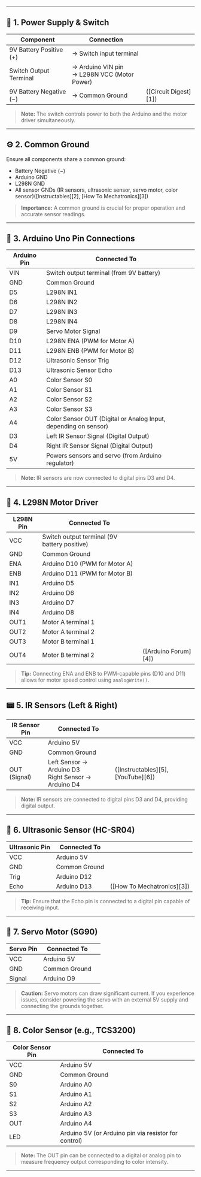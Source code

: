 
---

## 🔋 1. Power Supply & Switch

| Component               | Connection                                     |                       |
| ----------------------- | ---------------------------------------------- | --------------------- |
| 9V Battery Positive (+) | → Switch input terminal                        |                       |
| Switch Output Terminal  | → Arduino VIN pin<br>→ L298N VCC (Motor Power) |                       |
| 9V Battery Negative (−) | → Common Ground                                | ([Circuit Digest][1]) |

> **Note:** The switch controls power to both the Arduino and the motor driver simultaneously.

---

## ⚙️ 2. Common Ground

Ensure all components share a common ground:

* Battery Negative (−)
* Arduino GND
* L298N GND
* All sensor GNDs (IR sensors, ultrasonic sensor, servo motor, color sensor)([Instructables][2], [How To Mechatronics][3])

> **Importance:** A common ground is crucial for proper operation and accurate sensor readings.

---

## 🧠 3. Arduino Uno Pin Connections

| Arduino Pin | Connected To                                                    |   |
| ----------- | --------------------------------------------------------------- | - |
| VIN         | Switch output terminal (from 9V battery)                        |   |
| GND         | Common Ground                                                   |   |
| D5          | L298N IN1                                                       |   |
| D6          | L298N IN2                                                       |   |
| D7          | L298N IN3                                                       |   |
| D8          | L298N IN4                                                       |   |
| D9          | Servo Motor Signal                                              |   |
| D10         | L298N ENA (PWM for Motor A)                                     |   |
| D11         | L298N ENB (PWM for Motor B)                                     |   |
| D12         | Ultrasonic Sensor Trig                                          |   |
| D13         | Ultrasonic Sensor Echo                                          |   |
| A0          | Color Sensor S0                                                 |   |
| A1          | Color Sensor S1                                                 |   |
| A2          | Color Sensor S2                                                 |   |
| A3          | Color Sensor S3                                                 |   |
| A4          | Color Sensor OUT (Digital or Analog Input, depending on sensor) |   |
| D3          | Left IR Sensor Signal (Digital Output)                          |   |
| D4          | Right IR Sensor Signal (Digital Output)                         |   |
| 5V          | Powers sensors and servo (from Arduino regulator)               |   |

> **Note:** IR sensors are now connected to digital pins D3 and D4.

---

## 🔌 4. L298N Motor Driver

| L298N Pin | Connected To                                 |                      |
| --------- | -------------------------------------------- | -------------------- |
| VCC       | Switch output terminal (9V battery positive) |                      |
| GND       | Common Ground                                |                      |
| ENA       | Arduino D10 (PWM for Motor A)                |                      |
| ENB       | Arduino D11 (PWM for Motor B)                |                      |
| IN1       | Arduino D5                                   |                      |
| IN2       | Arduino D6                                   |                      |
| IN3       | Arduino D7                                   |                      |
| IN4       | Arduino D8                                   |                      |
| OUT1      | Motor A terminal 1                           |                      |
| OUT2      | Motor A terminal 2                           |                      |
| OUT3      | Motor B terminal 1                           |                      |
| OUT4      | Motor B terminal 2                           | ([Arduino Forum][4]) |

> **Tip:** Connecting ENA and ENB to PWM-capable pins (D10 and D11) allows for motor speed control using `analogWrite()`.

---

## 📟 5. IR Sensors (Left & Right)

| IR Sensor Pin | Connected To                                          |                                    |
| ------------- | ----------------------------------------------------- | ---------------------------------- |
| VCC           | Arduino 5V                                            |                                    |
| GND           | Common Ground                                         |                                    |
| OUT (Signal)  | Left Sensor → Arduino D3<br>Right Sensor → Arduino D4 | ([Instructables][5], [YouTube][6]) |

> **Note:** IR sensors are connected to digital pins D3 and D4, providing digital output.

---

## 📏 6. Ultrasonic Sensor (HC-SR04)

| Ultrasonic Pin | Connected To  |                            |
| -------------- | ------------- | -------------------------- |
| VCC            | Arduino 5V    |                            |
| GND            | Common Ground |                            |
| Trig           | Arduino D12   |                            |
| Echo           | Arduino D13   | ([How To Mechatronics][3]) |

> **Tip:** Ensure that the Echo pin is connected to a digital pin capable of receiving input.

---

## 🔄 7. Servo Motor (SG90)

| Servo Pin | Connected To  |   |
| --------- | ------------- | - |
| VCC       | Arduino 5V    |   |
| GND       | Common Ground |   |
| Signal    | Arduino D9    |   |

> **Caution:** Servo motors can draw significant current. If you experience issues, consider powering the servo with an external 5V supply and connecting the grounds together.

---

## 🎨 8. Color Sensor (e.g., TCS3200)

| Color Sensor Pin | Connected To                                         |   |
| ---------------- | ---------------------------------------------------- | - |
| VCC              | Arduino 5V                                           |   |
| GND              | Common Ground                                        |   |
| S0               | Arduino A0                                           |   |
| S1               | Arduino A1                                           |   |
| S2               | Arduino A2                                           |   |
| S3               | Arduino A3                                           |   |
| OUT              | Arduino A4                                           |   |
| LED              | Arduino 5V (or Arduino pin via resistor for control) |   |

> **Note:** The OUT pin can be connected to a digital or analog pin to measure frequency output corresponding to color intensity.

---


